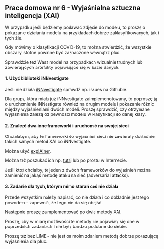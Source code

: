 ## Praca domowa nr 6 - Wyjaśnialna sztuczna inteligencja (XAI)

W przypadku jeśli będziemy podawać zdjęcie do modelu, to proszę o pokazanie działania modelu na przykładach dobrze zaklasyfikowanych, jak i tych źle.

Gdy mówimy o klasyfikacji COVID-19, to można stwierdzić, że wszystkie obszary istotne powinne być zaznaczone wewnątrz płuc.

Sprawdźcie też Wasz model na przypadkach wizualnie trudnych lub zawierających artefakty pojawiające się w bazie danych.


#### 1. Użyć biblioteki iNNvestigate


Jeśli nie działa [iNNvestigate](https://github.com/albermax/innvestigate) sprawdź np. issues na Githubie.

Dla grupy, która miała już iNNvestigate zaimplemenotowany, to poproszę ją o uruchomienie iNNestigate również na drugim modelu i pokazanie różnic między wyjaśnieniami dwóch modeli. Proszę sprawdzić, czy otrzymane wyjaśnienia zależą od pewności modelu w klasyfikacji do danej klasy.


#### 2. Znaleźć dwa inne frameworki i uruchomić na swojej sieci
Chciałabym, aby te frameworki do wyjaśnień sieci nie zawierały dokładnie takich samych metod XAI co iNNvestigate.

Można użyć [explAIner](https://arxiv.org/pdf/1908.00087.pdf).

Można też poszukać ich np. [tutaj](https://github.com/pbiecek/xai_resources/blob/master/README.md#tools) lub po prostu w Internecie.

Jeśli ktoś chciałby, to jeden z dwóch frameworków do wyjaśnień można zamienić na jakąś metodę ataku na sieć (adversarial attacks).


#### 3. Zadanie dla tych, którym mimo starań coś nie działa

Przede wszystkim należy napisać, co nie działa i co dokładnie jest tego powodem - zapewnić, że tego nie da się obejść.

Następnie proszę zaimplementować po dwie metody XAI.

Proszę, aby w miarę możliwości te metody nie pojawiały się one w poprzednich zadaniach i nie były bardzo podobne do siebie.

Proszę też bez LIME - nie jest on moim zdaniem metodą dobrze pokazującą wyjaśnienia dla płuc.

